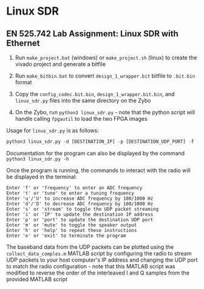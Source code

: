 # Linux SDR

## EN 525.742 Lab Assignment: Linux SDR with Ethernet

1) Run `make_project.bat` (windows) or `make_project.sh` (linux) to create the vivado project and generate a bitfile

2) Run `make_bitbin.bat` to convert `design_1_wrapper.bit` bitfile to `.bit.bin` format

3) Copy the `config_codec.bit.bin`, `design_1_wrapper.bit.bin`, and `linux_sdr.py` files into the same directory on the Zybo

4) On the Zybo, run `python3 linux_sdr.py` - note that the python script will handle calling `fpgautil` to load the two FPGA images

Usage for `linux_sdr.py` is as follows:

```python
python3 linux_sdr.py -d [DESTINATION_IP] -p [DESTINATION_UDP_PORT] -f [ADC_FREQUENCY] -t [TUNER_FREQUENCY]
```

Documentation for the program can also be displayed by the command `python3 linux_sdr.py -h`

Once the program is running, the commands to interact with the radio will be displayed in the terminal:

```
Enter 'f' or 'frequency' to enter an ADC frequency
Enter 't' or 'tune' to enter a tuning frequency   
Enter 'u'/'U' to increase ADC frequency by 100/1000 Hz  
Enter 'd'/'D' to decrease ADC frequency by 100/1000 Hz  
Enter 's' or 'stream' to toggle the UDP packet streaming
Enter 'i' or 'IP' to update the destination IP address  
Enter 'p' or 'port' to update the destination UDP port
Enter 'm' or 'mute' to toggle the speaker output      
Enter 'h' or 'help' to repeat these instructions      
Enter 'e' or 'exit' to terminate the program
```

The baseband data from the UDP packets can be plotted using the `collect_data_comples.m` MATLAB script by configuring the radio to stream UDP packets to your host computer's IP address and changing the UDP port to match the radio configuration - note that this MATLAB script was modified to reverse the order of the interleaved I and Q samples from the provided MATLAB script